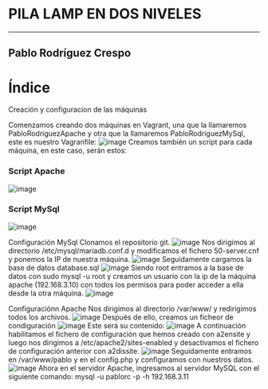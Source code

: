 # PILA LAMP EN DOS NIVELES 
---
## Pablo Rodríguez Crespo


# Índice
Creación y configuracion de las máquinas


Comenzamos creando dos máquinas en Vagrant, una que la llamaremos PabloRodriguezApache y otra que la llamaremos PabloRodriguezMySql, este es nuestro Vagranfile:
![image](https://github.com/user-attachments/assets/94efe147-a523-4e3d-b6a1-3150d11f0525)
Creamos también un script para cada máquina, en este caso, serán estos:
### Script Apache
![image](https://github.com/user-attachments/assets/ee598802-2e06-4a01-860e-092d6fa32a95)
### Script MySql
![image](https://github.com/user-attachments/assets/2e439fb2-ed55-462b-8fb2-76b0cf7a61da)

Configuración MySql
Clonamos el repositorio git.
![image](https://github.com/user-attachments/assets/fc12c751-25e0-4350-8a83-17b85bf7f2c3)
Nos dirigimos al directorio /etc/mysql/mariadb.conf.d y modificamos el fichero 50-server.cnf y ponemos la IP de nuestra máquina.
![image](https://github.com/user-attachments/assets/e6278ba5-fac7-4547-8f39-5e945ef7d1fb)
Seguidamente cargamos la base de datos database.sql
![image](https://github.com/user-attachments/assets/e3385b1d-3421-4a74-9439-4ff22e63e589)
Siendo root entramos a la base de datos con sudo mysql -u root y creamos un usuario con la ip de la máquina apache (192.168.3.10) con todos los permisos para poder acceder a ella desde la otra máquina.
![image](https://github.com/user-attachments/assets/ea96325f-635e-45eb-b362-0d0dd0b643a0)

Configuraciónn Apache
Nos dirigimos al directorio /var/www/ y redirigimos todos los archivos.
![image](https://github.com/user-attachments/assets/8c5cc0d5-f869-421c-9b52-6ce39b284ff7)
Después de ello, creamos un ficheor de condiguración 
![image](https://github.com/user-attachments/assets/7334e9d9-eced-4050-acdb-c82cf9fc7694)
Este será su contenido:
![image](https://github.com/user-attachments/assets/10957cc8-ff98-4dcd-8d3b-5edb66fad342)
A continuación habilitamos el fichero de configuración que hemos creado con a2ensite y luego nos dirigimos a /etc/apache2/sites-enabled y desactivamos el fichero de configuración anterior con a2dissite.
![image](https://github.com/user-attachments/assets/e0341624-aad1-44f0-b11a-764ca18a6b63)
Seguidamente entramos en /var/www/pablo y en el config.php y configuramos con nuestros datos.
![image](https://github.com/user-attachments/assets/6cf9535b-16ae-4cb3-ac04-94df9ce85831)
Ahora en el servidor Apache, ingresamos al servidor MySQL con el siguiente comando: mysql -u pablorc -p -h 192.168.3.11


